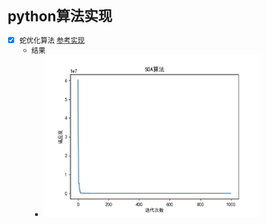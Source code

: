 # python算法实现

- [x] 蛇优化算法 [参考实现](https://gitee.com/chen_shuai_jun/snack-optimizer)
    - 结果
        - ![蛇优化算法结果](./img/SOA.png)